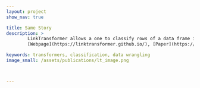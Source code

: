 ```yaml
---
layout: project
show_nav: true

title: Same Story
description: >
        LinkTransformer allows a one to classify rows of a data frame in one line of code! Use pretrained models (including ChatGPT) and train your own.
        [Webpage](https://linktransformer.github.io/), [Paper](https://scholar.harvard.edu/sites/scholar.harvard.edu/files/dell/files/linkt.pdf), [Github](https://github.com/dell-research-harvard/linktransformer), [Training Notebook](Classify text with one line of code (and train your own models!)), [Inference Notebook](https://colab.research.google.com/drive/1OqUB8sqpUvrnC8oa_1RoOUzV6DaAKL4N)

keywords: transformers, classification, data wrangling
image_small: /assets/publications/lt_image.png



---
```


